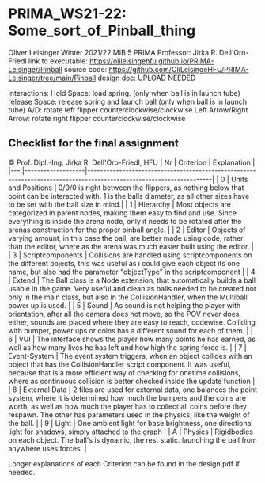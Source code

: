 # PRIMA_WS21-22: Some_sort_of_Pinball_thing
Oliver Leisinger
Winter 2021/22
MIB 5
PRIMA
Professor: Jirka R. Dell'Oro-Friedl
link to executable: https://olileisingehfu.github.io/PRIMA-Leisinger/Pinball
source code: https://github.com/OliLeisingeHFU/PRIMA-Leisinger/tree/main/Pinball
design doc: UPLOAD NEEDED

Interactions:
Hold Space: load spring. (only when ball is in launch tube)
release Space: release spring and launch ball (only when ball is in launch tube)
A/D: rotate left flipper counterclockwise/clockwise
Left Arrow/Right Arrow: rotate right flipper counterclockwise/clockwise

## Checklist for the final assignment
© Prof. Dipl.-Ing. Jirka R. Dell'Oro-Friedl, HFU
| Nr | Criterion       | Explanation                                                                                                              |
|---:|-------------------|---------------------------------------------------------------------------------------------------------------------|
|  0 | Units and Positions | 0/0/0 is right between the flippers, as nothing below that point can be interacted with. 1 is the balls diameter, as all other sizes have to be set with the ball size in mind.|
|  1 | Hierarchy         | Most objects are categorized in parent nodes, making them easy to find and use. Since everything is inside the arena node, only it needs to be rotated after the arenas construction for the proper pinball angle. |
|  2 | Editor            | Objects of varying amount, in this case the ball, are better made using code, rather than the editor, where as the arena was much easier built using the editor. |
|  3 | Scriptcomponents  | Collisions are handled using scriptcomponents on the different objects, this was useful as i could give each object its one name, but also had the parameter "objectType" in the scriptcomponent |
|  4 | Extend            | The Ball class is a Node extension, that automatically builds a ball usable in the game. Very useful and clean as balls needed to be created not only in the main class, but also in the CollisionHandler, when the Multiball power up is used. |
|  5 | Sound             | As sound is not helping the player with orientation, after all the camera does not move, so the POV never does, either, sounds are placed where they are easy to reach, codewise. Colliding with bumper, power ups or coins has a different sound for each of them. |
|  6 | VUI               | The interface shows the player how many points he has earned, as well as how many lives he has left and how high the spring force is. |
|  7 | Event-System      | The event system triggers, when an object collides with an object that has the CollisionHandler script component. It was useful, because that is a more efficient way of checking for onetime collisions, where as continuous collision is better checked inside the update function |
|  8 | External Data     | 2 files are used for external data, one balances the point system, where it is determined how much the bumpers and the coins are worth, as well as how much the player has to collect all coins before they respawn. The other has parameters used in the physics, like the weight of the ball. |
|  9 | Light             | One ambient light for base brightness, one directional light for shadows, simply attached to the graph |
|  A | Physics           | Rigidbodies on each object. The ball's is dynamic, the rest static. launching the ball from anywhere uses forces. |

Longer explanations of each Criterion can be found in the design.pdf if needed.